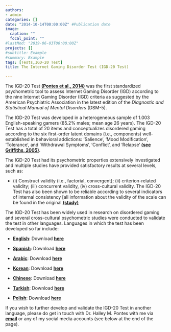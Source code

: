 ```yaml
---
authors:
- admin
categories: []
date: "2014-10-14T00:00:00Z" #Publication date
image:
  caption: ""
  focal_point: ""
#lastMod: "2019-06-03T00:00:00Z" 
projects: []
#subtitle: Example
#summary: Example
tags: [Tests,IGD-20 Test]
title: The Internet Gaming Disorder Test (IGD-20 Test)

---
```

The IGD-20 Test **[(Pontes et al., 2014)](https://doi.org/10.1371/journal.pone.0110137)** was the first standardized psychometric tool to assess Internet Gaming Disorder (IGD) according to the nine Internet Gaming Disorder (IGD) criteria as suggested by the American Psychiatric Association in the latest edition of the _Diagnostic and Statistical Manual of Mental Disorders_ (DSM-5).

The IGD-20 Test was developed in a heterogeneous sample of 1.003 English-speaking gamers (85.2% males; mean age 26 years). The IGD-20 Test has a total of 20 items and conceptualizes disordered gaming according to the six first-order latent domains (i.e., components) well-established in behavioral addictions: ‘Salience‘, ‘Mood Modification‘, ‘Tolerance‘, and ‘Withdrawal Symptoms‘, ‘Conflict’, and ‘Relapse‘ **[(see Griffiths, 2005)](https://doi.org/10.1080/14659890500114359)**.

The IGD-20 Test had its psychometric properties extensively investigated and multiple studies have provided satisfactory results at several levels, such as:

* (i) Construct validity (i.e., factorial, convergent); (ii) criterion-related validity; (iii) concurrent validity, (iv) cross-cultural validity. The IGD-20 Test has also been shown to be reliable according to several indicators of internal consistency [all information about the validity of the scale can be found in the original **[(study)](https://doi.org/10.1371/journal.pone.0110137)**

The IGD-20 Test has been widely used in research on disordered gaming and several cross-cultural psychometric studies were conducted to validate the test in other languages. Languages in which the test has been developed so far include:

* **[English](https://doi.org/10.1371/journal.pone.0110137)**: Download **[here](https://drive.proton.me/urls/TH5NB72ME4#1gfzY84hJ0vr)**

* **[Spanish](https://doi.org/10.1016/j.chb.2015.11.050)**: Download **[here](https://drive.proton.me/urls/DCH518FKR0#wD9RKrBTnmZo)**

* **[Arabic](https://doi.org/10.1089/cyber.2016.0493)**: Download **[here](https://drive.proton.me/urls/683CRGKSRM#67F7qzdfh7Yb)**

* **[Korean](https://doi.org/10.1089/cyber.2018.0096)**: Download **[here](https://drive.proton.me/urls/YAB74DG9FW#qlk5LmHogL7h)**

* **[Chinese](https://doi.org/10.1556/2006.8.2019.18)**: Download **[here](https://drive.proton.me/urls/C7F5KR44E0#wnHIZs7IrX0r)**

* **[Turkish](https://doi.org/10.5080/u23537)**: Download **[here](https://drive.proton.me/urls/5HC7RSWWTC#91AE7djTYUMI)**

* **[Polish](https://doi.org/10.12740/PP/125656)**: Download **[here](https://drive.proton.me/urls/7V40BCA200#ModnIgPVrhjH)**

If you wish to further develop and validate the IGD-20 Test in another language, please do get in touch with Dr. Halley M. Pontes with me via **[email](mailto:contactme@halleypontes.com)** or any of my social media accounts (see below at the end of the page).